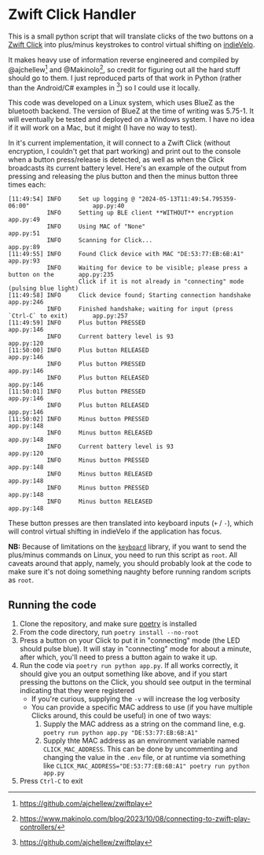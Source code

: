 # Zwift Click Handler

This is a small python script that will translate clicks of the two buttons on a 
[Zwift Click](https://us.zwift.com/products/zwift-click-virtual-shifter?variant=43859765297408) into
plus/minus keystrokes to control virtual shifting on [indieVelo](https://indievelo.com/).

It makes heavy use of information reverse engineered and compiled by @ajchellew[^1] and @Makinolo[^2], so
credit for figuring out all the hard stuff should go to them. I just reproduced parts of that work in
Python (rather than the Android/C# examples in [^1]) so I could use it locally.

This code was developed on a Linux system, which uses BlueZ as the bluetooth backend. The version of BlueZ at the time of writing was 5.75-1. It will eventually be tested and deployed
on a Windows system. I have no idea if it will work on a Mac, but it might (I have no way to test).

In it's current implementation, it will connect to a Zwift Click (without encryption, I couldn't get that
part working) and print out to the console when a button press/release is detected, as well as when
the Click broadcasts its current battery level. Here's an example of the
output from pressing and releasing the plus button and then the minus button three times each:

```
[11:49:54] INFO     Set up logging @ "2024-05-13T11:49:54.795359-06:00"                  app.py:40
           INFO     Setting up BLE client **WITHOUT** encryption                         app.py:49
           INFO     Using MAC of "None"                                                  app.py:51
           INFO     Scanning for Click...                                                app.py:89
[11:49:55] INFO     Found Click device with MAC "DE:53:77:EB:6B:A1"                      app.py:93
           INFO     Waiting for device to be visible; please press a button on the       app.py:235
                    Click if it is not already in "connecting" mode (pulsing blue light)
[11:49:58] INFO     Click device found; Starting connection handshake                    app.py:246
           INFO     Finished handshake; waiting for input (press `Ctrl-C` to exit)       app.py:257
[11:49:59] INFO     Plus button PRESSED                                                  app.py:146
           INFO     Current battery level is 93                                          app.py:120
[11:50:00] INFO     Plus button RELEASED                                                 app.py:146
           INFO     Plus button PRESSED                                                  app.py:146
           INFO     Plus button RELEASED                                                 app.py:146
[11:50:01] INFO     Plus button PRESSED                                                  app.py:146
           INFO     Plus button RELEASED                                                 app.py:146
[11:50:02] INFO     Minus button PRESSED                                                 app.py:148
           INFO     Minus button RELEASED                                                app.py:148
           INFO     Current battery level is 93                                          app.py:120
           INFO     Minus button PRESSED                                                 app.py:148
           INFO     Minus button RELEASED                                                app.py:148
           INFO     Minus button PRESSED                                                 app.py:148
           INFO     Minus button RELEASED                                                app.py:148
```

These button presses are then translated into keyboard inputs (`+` / `-`), which will control virtual 
shifting in indieVelo if the application has focus.

**NB:** Because of limitations on the [`keyboard`](https://github.com/boppreh/keyboard/blob/master/keyboard/__init__.py#L90) library,
if you want to send the plus/minus commands on Linux, you need to run this script as `root`. All caveats
around that apply, namely, you should probably look at the code to make sure it's not doing something naughty
before running random scripts as `root`.

## Running the code

1. Clone the repository, and make sure [poetry](https://python-poetry.org) is installed
2. From the code directory, run `poetry install --no-root`
3. Press a button on your Click to put it in "connecting" mode (the LED should pulse blue). It will stay in 
   "connecting" mode for about a minute, after which, you'll need to press a button again to wake it up.
4. Run the code via `poetry run python app.py`. If all works correctly, it should give you an output something like above, and
   if you start pressing the buttons on the Click, you should see output in the terminal indicating that they were registered
   - If you're curious, supplying the `-v` will increase the log verbosity
   - You can provide a specific MAC address to use (if you have multiple Clicks around, this could be useful) in one of two ways:
     1. Supply the MAC address as a string on the command line, e.g. `poetry run python app.py "DE:53:77:EB:6B:A1"`
     2. Supply thte MAC address as an environment variable named    
        `CLICK_MAC_ADDRESS`. This can be done by uncommenting and 
        changing the value in the `.env` file, or at runtime via 
        something like `CLICK_MAC_ADDRESS="DE:53:77:EB:6B:A1" poetry run python app.py`
5. Press `Ctrl-C` to exit

[^1]: https://github.com/ajchellew/zwiftplay
[^2]: https://www.makinolo.com/blog/2023/10/08/connecting-to-zwift-play-controllers/
